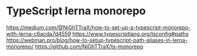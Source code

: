 # TypeScript lerna monorepo
https://medium.com/@NiGhTTraX/how-to-set-up-a-typescript-monorepo-with-lerna-c6acda7d4559
https://www.typescriptlang.org/tsconfig#paths
https://webman.pro/blog/how-to-setup-typescript-path-aliases-in-lerna-monorepo/
https://github.com/NiGhTTraX/ts-monorepo